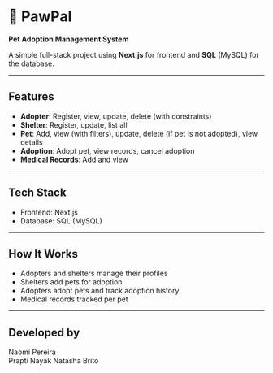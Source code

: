 # 🐾 PawPal  
**Pet Adoption Management System**

A simple full-stack project using **Next.js** for frontend and **SQL** (MySQL) for the database.

---

## Features

- **Adopter**: Register, view, update, delete (with constraints)  
- **Shelter**: Register, update, list all  
- **Pet**: Add, view (with filters), update, delete (if pet is not adopted), view details  
- **Adoption**: Adopt pet, view records, cancel adoption  
- **Medical Records**: Add and view

---

## Tech Stack

- Frontend: Next.js  
- Database: SQL (MySQL)

---

## How It Works

- Adopters and shelters manage their profiles  
- Shelters add pets for adoption  
- Adopters adopt pets and track adoption history  
- Medical records tracked per pet

---

## Developed by  
Naomi Pereira  
Prapti Nayak 
Natasha Brito
